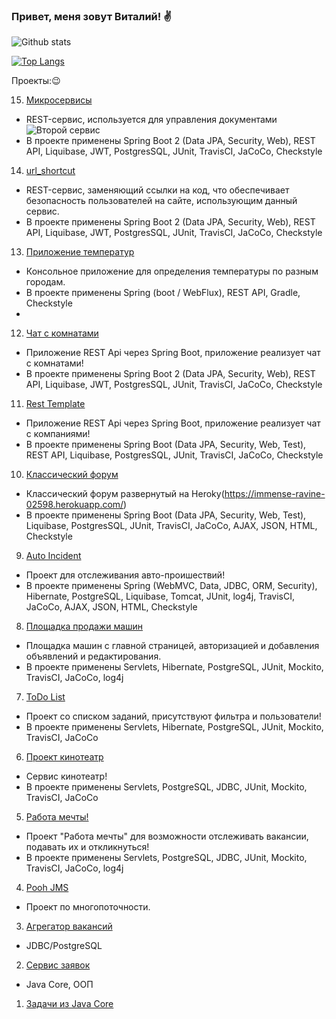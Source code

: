 ### Привет, меня зовут Виталий! :v:
![Github stats](https://github-readme-stats.vercel.app/api?username=Selesito&hide=stars,prs,issues,contribs)

[![Top Langs](https://github-readme-stats.vercel.app/api/top-langs/?username=Selesito&layout=compact)](https://github.com/Selesito/github-readme-stats)

Проекты::wink:

15. [Микросервисы](https://github.com/Selesito/job4j_microservices)
- REST-сервис, используется для управления документами![Второй сервис](https://github.com/Selesito/job4j_rest_template)
- В проекте применены Spring Boot 2 (Data JPA, Security, Web), REST API, Liquibase, JWT, PostgresSQL, JUnit, TravisCI, JaCoCo, Checkstyle

14. [url_shortcut](https://github.com/Selesito/job4j_url_shortcut)
- REST-сервис, заменяющий ссылки на код, что обеспечивает безопасность пользователей на сайте, использующим данный сервис.
- В проекте применены Spring Boot 2 (Data JPA, Security, Web), REST API, Liquibase, JWT, PostgresSQL, JUnit, TravisCI, JaCoCo, Checkstyle

13. [Приложение температур](https://github.com/Selesito/weather_reactive)
- Консольное приложение для определения температуры по разным городам.
- В проекте применены Spring (boot / WebFlux), REST API, Gradle, Checkstyle
- 
12. [Чат с комнатами](https://github.com/Selesito/job4j_rest_chat)
- Приложение REST Api через Spring Boot, приложение реализует чат с комнатами!
- В проекте применены Spring Boot 2 (Data JPA, Security, Web), REST API, Liquibase, JWT, PostgresSQL, JUnit, TravisCI, JaCoCo, Checkstyle

11. [Rest Template](https://github.com/Selesito/job4j_rest)
- Приложение REST Api через Spring Boot, приложение реализует чат с компаниями!
- В проекте применены Spring Boot (Data JPA, Security, Web, Test), REST API, Liquibase, PostgresSQL, JUnit, TravisCI, JaCoCo, Checkstyle

10. [Классический форум](https://github.com/Selesito/job4j_forum)
- Классический форум развернутый на Heroky(https://immense-ravine-02598.herokuapp.com/)
- В проекте применены Spring Boot (Data JPA, Security, Web, Test), Liquibase, PostgresSQL, JUnit, TravisCI, JaCoCo, AJAX, JSON, HTML, Checkstyle

9. [Auto Incident](https://github.com/Selesito/job4j_car_accident)
- Проект для отслеживания авто-проишествий!
- В проекте применены Spring (WebMVC, Data, JDBC, ORM, Security), Hibernate, PostgreSQL, Liquibase, Tomcat, JUnit, log4j, TravisCI, JaCoCo, AJAX, JSON, HTML, Checkstyle

8. [Площадка продажи машин](https://github.com/Selesito/job4j_cars)
- Площадка машин с главной страницей, авторизацией и добавления объявлений и редактирования.
- В проекте применены Servlets, Hibernate, PostgreSQL, JUnit, Mockito, TravisCI, JaCoCo, log4j

7. [ToDo List](https://github.com/Selesito/job4j_todo)
- Проект со списком заданий, присутствуют фильтра и пользователи!
- В проекте применены Servlets, Hibernate, PostgreSQL, JUnit, Mockito, TravisCI, JaCoCo

6. [Проект кинотеатр](https://github.com/Selesito/job4j_cinema)
- Сервис кинотеатр!
- В проекте применены Servlets, PostgreSQL, JDBC, JUnit, Mockito, TravisCI, JaCoCo

5. [Работа мечты!](https://github.com/Selesito/job4j_dreamjob)
- Проект "Работа мечты" для возможности отслеживать вакансии, подавать их и откликнуться!
- В проекте применены Servlets, PostgreSQL, JDBC, JUnit, Mockito, TravisCI, JaCoCo, log4j

4. [Pooh JMS](https://github.com/Selesito/job4j_pooh)
- Проект по многопоточности.

3. [Агрегатор вакансий](https://github.com/Selesito/job4j_grabber/tree/master/src/main/java/ru/job4j/grabber)
- JDBC/PostgreSQL

2. [Сервис заявок](https://github.com/Selesito/job4j_tracker)
- Java Core, ООП

1. [Задачи из Java Core](https://github.com/Selesito/job4j_elementary/tree/master/src)
<!--
**Selesito/Selesito** is a ✨ _special_ ✨ repository because its `README.md` (this file) appears on your GitHub profile.

Here are some ideas to get you started:

- 🔭 I’m currently working on ...
- 🌱 I’m currently learning ...
- 👯 I’m looking to collaborate on ...
- 🤔 I’m looking for help with ...
- 💬 Ask me about ...
- 📫 How to reach me: ...
- 😄 Pronouns: ...
- ⚡ Fun fact: ...
-->
